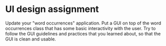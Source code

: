 # UI design assignment

Update your "word occurrences" application. Put a GUI on top of the word occurrences class that has some basic interactivity with the user. Try to follow the GUI guidelines and practices that you learned about, so that the GUI is clean and usable.
